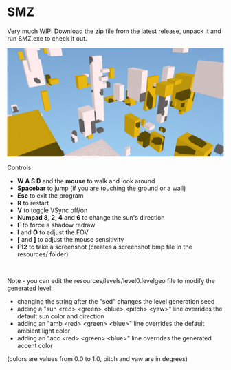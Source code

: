 # SMZ
Very much WIP! Download the zip file from the latest release, unpack it and run SMZ.exe to check it out.

![screenshot_crop](https://raw.githubusercontent.com/staniszewskik/SMZ/master/screenshot_crop.png)

Controls:
- **W A S D** and the **mouse** to walk and look around
- **Spacebar** to jump (if you are touching the ground or a wall)
- **Esc** to exit the program
- **R** to restart
- **V** to toggle VSync off/on
- **Numpad 8**, **2**, **4** and **6** to change the sun's direction
- **F** to force a shadow redraw
- **I** and **O** to adjust the FOV
- **[** and **]** to adjust the mouse sensitivity
- **F12** to take a screenshot (creates a screenshot.bmp file in the resources/ folder)

 

Note - you can edit the resources/levels/level0.levelgeo file to modify the generated level:
- changing the string after the "sed" changes the level generation seed
- adding a "sun \<red\> \<green\> \<blue\> \<pitch\> \<yaw\>" line overrides the default sun color and direction
- adding an "amb \<red\> \<green\> \<blue\>" line overrides the default ambient light color
- adding an "acc \<red\> \<green\> \<blue\>" line overrides the generated accent color

(colors are values from 0.0 to 1.0, pitch and yaw are in degrees)
